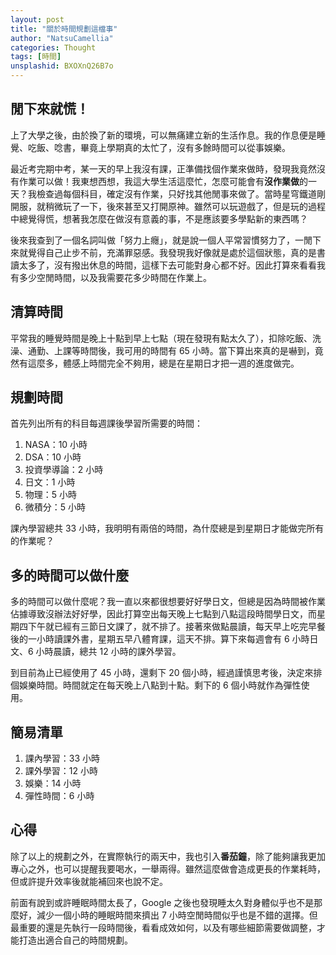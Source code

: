 ```yaml
---
layout: post
title: "關於時間規劃這檔事"
author: "NatsuCamellia"
categories: Thought
tags: [時間]
unsplashid: BXOXnQ26B7o
---
```


## 閒下來就慌！

上了大學之後，由於換了新的環境，可以無痛建立新的生活作息。我的作息便是睡覺、吃飯、唸書，畢竟上學期真的太忙了，沒有多餘時間可以從事娛樂。

最近考完期中考，某一天的早上我沒有課，正準備找個作業來做時，發現我竟然沒有作業可以做！我東想西想，我這大學生活這麼忙，怎麼可能會有**沒作業做**的一天？我檢查過每個科目，確定沒有作業，只好找其他閒事來做了。當時星穹鐵道剛開服，就稍微玩了一下，後來甚至又打開原神。雖然可以玩遊戲了，但是玩的過程中總覺得慌，想著我怎麼在做沒有意義的事，不是應該要多學點新的東西嗎？

後來我查到了一個名詞叫做「努力上癮」，就是說一個人平常習慣努力了，一閒下來就覺得自己止步不前，充滿罪惡感。我發現我好像就是處於這個狀態，真的是書讀太多了，沒有撥出休息的時間，這樣下去可能對身心都不好。因此打算來看看我有多少空閒時間，以及我需要花多少時間在作業上。

## 清算時間

平常我的睡覺時間是晚上十點到早上七點（現在發現有點太久了），扣除吃飯、洗澡、通勤、上課等時間後，我可用的時間有 65 小時。當下算出來真的是嚇到，竟然有這麼多，體感上時間完全不夠用，總是在星期日才把一週的進度做完。

## 規劃時間
首先列出所有的科目每週課後學習所需要的時間：

1. NASA：10 小時
2. DSA：10 小時
3. 投資學導論：2 小時
4. 日文：1 小時
5. 物理：5 小時
6. 微積分：5 小時

課內學習總共 33 小時，我明明有兩倍的時間，為什麼總是到星期日才能做完所有的作業呢？

## 多的時間可以做什麼

多的時間可以做什麼呢？我一直以來都很想要好好學日文，但總是因為時間被作業佔據導致沒辦法好好學，因此打算空出每天晚上七點到八點這段時間學日文，而星期四下午就已經有三節日文課了，就不排了。接著來做點晨讀，每天早上吃完早餐後的一小時讀課外書，星期五早八體育課，這天不排。算下來每週會有 6 小時日文、6 小時晨讀，總共 12 小時的課外學習。

到目前為止已經使用了 45 小時，還剩下 20 個小時，經過謹慎思考後，決定來排個娛樂時間。時間就定在每天晚上八點到十點。剩下的 6 個小時就作為彈性使用。

## 簡易清單

1. 課內學習：33 小時
2. 課外學習：12 小時
3. 娛樂：14 小時
4. 彈性時間：6 小時

## 心得

除了以上的規劃之外，在實際執行的兩天中，我也引入**番茄鐘**，除了能夠讓我更加專心之外，也可以提醒我要喝水，一舉兩得。雖然這麼做會造成更長的作業耗時，但或許提升效率後就能補回來也說不定。

前面有說到或許睡眠時間太長了，Google 之後也發現睡太久對身體似乎也不是那麼好，減少一個小時的睡眠時間來擠出 7 小時空閒時間似乎也是不錯的選擇。但最重要的還是先執行一段時間後，看看成效如何，以及有哪些細節需要做調整，才能打造出適合自己的時間規劃。